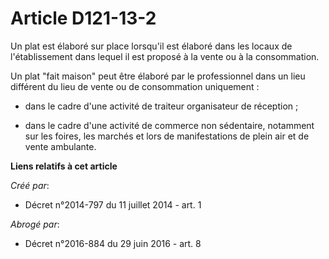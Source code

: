 # Article D121-13-2

Un plat est élaboré sur place lorsqu'il est élaboré dans les locaux de l'établissement dans lequel il est proposé à la vente
ou à la consommation. 

Un plat "fait maison" peut être élaboré par le professionnel dans un lieu différent du lieu de vente ou de consommation
uniquement : 

- dans le cadre d'une activité de traiteur organisateur de réception ; 

- dans le cadre d'une activité de commerce non sédentaire, notamment sur les foires, les marchés et lors de manifestations de
plein air et de vente ambulante.

**Liens relatifs à cet article**

_Créé par_:

  - Décret n°2014-797 du 11 juillet 2014 - art. 1

_Abrogé par_:

  - Décret n°2016-884 du 29 juin 2016 - art. 8
